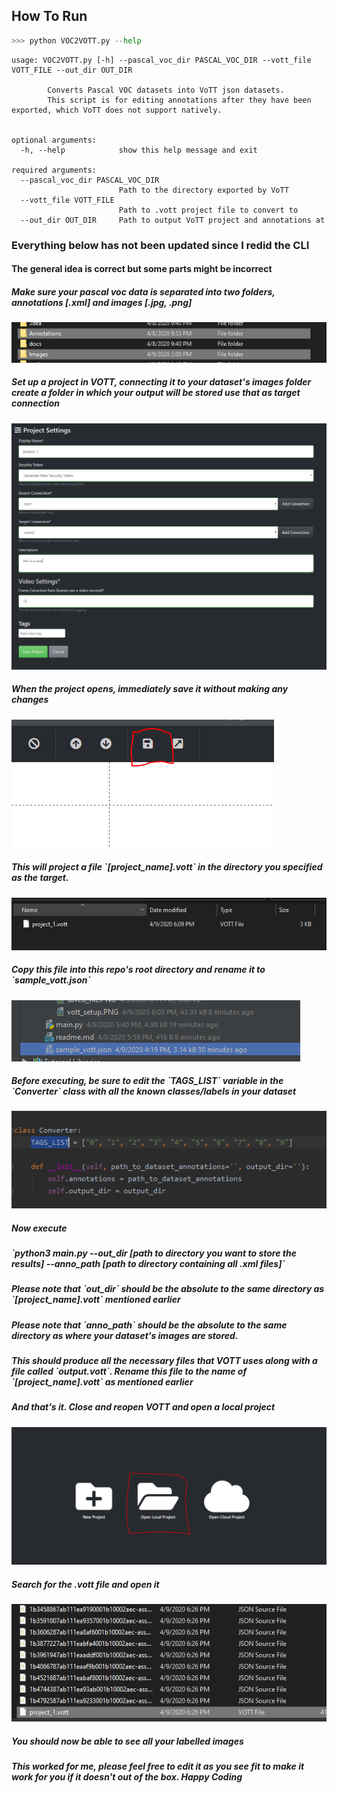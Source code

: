 ## How To Run

```python 
>>> python VOC2VOTT.py --help
```
```
usage: VOC2VOTT.py [-h] --pascal_voc_dir PASCAL_VOC_DIR --vott_file VOTT_FILE --out_dir OUT_DIR

        Converts Pascal VOC datasets into VoTT json datasets.
        This script is for editing annotations after they have been exported, which VoTT does not support natively.


optional arguments:
  -h, --help            show this help message and exit

required arguments:
  --pascal_voc_dir PASCAL_VOC_DIR
                        Path to the directory exported by VoTT
  --vott_file VOTT_FILE
                        Path to .vott project file to convert to
  --out_dir OUT_DIR     Path to output VoTT project and annotations at
```

### Everything below has not been updated since I redid the CLI
#### The general idea is correct but some parts might be incorrect

<h5>Make sure your pascal voc data is separated into two folders, annotations [.xml] and images [.jpg, .png]</h3>
<img src="assets/a_i_images.PNG">
<h5>Set up a project in VOTT, connecting it to your dataset's images folder create a folder in which your output will be stored use that as target connection</h5>
<img src="assets/vott_setup.PNG">

<h5>When the project opens, immediately save it without making any changes</h5>
<img src="assets/save.PNG">

<h5>This will project a file `[project_name].vott` in the directory you specified as the target.</h5>
<img src="assets/saved_file.PNG">

<h5>Copy this file into this repo's root directory and rename it to `sample_vott.json` </h5>
<img src="assets/copy_rename.PNG">

<h5>Before executing, be sure to edit the `TAGS_LIST` variable in the `Converter` class with all the known classes/labels in your dataset</h5>
<img src="assets/classlist.PNG">

<h5>Now execute</h5>
<h5>`python3 main.py --out_dir [path to directory you want to store the results]  --anno_path [path to directory containing all .xml files]`</h5>

<h5>Please note that `out_dir` should be the absolute to the same directory as `[project_name].vott` mentioned earlier</h5>
<h5>Please note that `anno_path` should be the absolute to the same directory as where your dataset's images are stored.</h5>

<h5>This should produce all the necessary files that VOTT uses along with a file called `output.vott`. Rename this file to the name of `[project_name].vott` as mentioned earlier</h5>

<h5>And that's it. Close and reopen VOTT and open a local project</h5>
<img src="assets/local.PNG">

<h5>Search for the .vott file and open it</h5>
<img src="assets/vottfile.PNG">

<h5>You should now be able to see all your labelled images</h5>
<h5>This worked for me, please feel free to edit it as you see fit to make it work for you if it doesn't out of the box. Happy Coding</h5>
